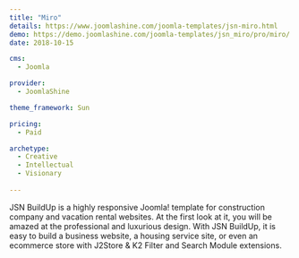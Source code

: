 ```yaml
---
title: "Miro"
details: https://www.joomlashine.com/joomla-templates/jsn-miro.html
demo: https://demo.joomlashine.com/joomla-templates/jsn_miro/pro/miro/
date: 2018-10-15

cms: 
  - Joomla

provider: 
  - JoomlaShine

theme_framework: Sun

pricing:
  - Paid

archetype:
  - Creative
  - Intellectual
  - Visionary
  
---
```


JSN BuildUp is a highly responsive Joomla! template for construction company and vacation rental websites. At the first look at it, you will be amazed at the professional and luxurious design. With JSN BuildUp, it is easy to build a business website, a housing service site, or even an ecommerce store with J2Store & K2 Filter and Search Module extensions.
